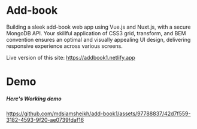 # Add-book
Building a sleek add-book web app using Vue.js and Nuxt.js, with a secure MongoDB API. Your skillful application of CSS3 grid, transform, and BEM convention ensures an optimal and visually appealing UI design, delivering  responsive experience across various screens.

Live version of this site: https://addbook1.netlify.app

# Demo

##### Here's Working demo



https://github.com/mdsiamsheikh/add-book1/assets/97788837/42d7f559-3182-4593-9f20-ae0739fdaf16

